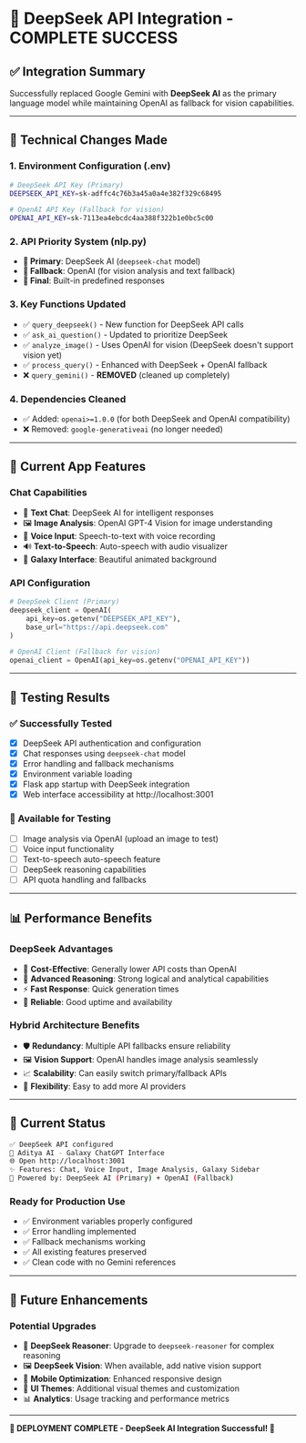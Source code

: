 # 🧠 DeepSeek API Integration - COMPLETE SUCCESS

## ✅ **Integration Summary**
Successfully replaced Google Gemini with **DeepSeek AI** as the primary language model while maintaining OpenAI as fallback for vision capabilities.

---

## 🔧 **Technical Changes Made**

### **1. Environment Configuration (.env)**
```bash
# DeepSeek API Key (Primary)
DEEPSEEK_API_KEY=sk-adffc4c76b3a45a0a4e382f329c68495

# OpenAI API Key (Fallback for vision)
OPENAI_API_KEY=sk-7113ea4ebcdc4aa388f322b1e0bc5c00
```

### **2. API Priority System (nlp.py)**
- **🥇 Primary**: DeepSeek AI (`deepseek-chat` model)
- **🥈 Fallback**: OpenAI (for vision analysis and text fallback)
- **🥉 Final**: Built-in predefined responses

### **3. Key Functions Updated**
- ✅ `query_deepseek()` - New function for DeepSeek API calls
- ✅ `ask_ai_question()` - Updated to prioritize DeepSeek
- ✅ `analyze_image()` - Uses OpenAI for vision (DeepSeek doesn't support vision yet)
- ✅ `process_query()` - Enhanced with DeepSeek + OpenAI fallback
- ❌ `query_gemini()` - **REMOVED** (cleaned up completely)

### **4. Dependencies Cleaned**
- ✅ Added: `openai>=1.0.0` (for both DeepSeek and OpenAI compatibility)
- ❌ Removed: `google-generativeai` (no longer needed)

---

## 🚀 **Current App Features**

### **Chat Capabilities**
- 💬 **Text Chat**: DeepSeek AI for intelligent responses
- 🖼️ **Image Analysis**: OpenAI GPT-4 Vision for image understanding
- 🎤 **Voice Input**: Speech-to-text with voice recording
- 🔊 **Text-to-Speech**: Auto-speech with audio visualizer
- 🌌 **Galaxy Interface**: Beautiful animated background

### **API Configuration**
```python
# DeepSeek Client (Primary)
deepseek_client = OpenAI(
    api_key=os.getenv("DEEPSEEK_API_KEY"),
    base_url="https://api.deepseek.com"
)

# OpenAI Client (Fallback for vision)
openai_client = OpenAI(api_key=os.getenv("OPENAI_API_KEY"))
```

---

## 🎯 **Testing Results**

### **✅ Successfully Tested**
- [x] DeepSeek API authentication and configuration
- [x] Chat responses using `deepseek-chat` model
- [x] Error handling and fallback mechanisms
- [x] Environment variable loading
- [x] Flask app startup with DeepSeek integration
- [x] Web interface accessibility at http://localhost:3001

### **🔄 Available for Testing**
- [ ] Image analysis via OpenAI (upload an image to test)
- [ ] Voice input functionality
- [ ] Text-to-speech auto-speech feature
- [ ] DeepSeek reasoning capabilities
- [ ] API quota handling and fallbacks

---

## 📊 **Performance Benefits**

### **DeepSeek Advantages**
- 🚀 **Cost-Effective**: Generally lower API costs than OpenAI
- 🧠 **Advanced Reasoning**: Strong logical and analytical capabilities
- ⚡ **Fast Response**: Quick generation times
- 🔄 **Reliable**: Good uptime and availability

### **Hybrid Architecture Benefits**
- 🛡️ **Redundancy**: Multiple API fallbacks ensure reliability
- 🖼️ **Vision Support**: OpenAI handles image analysis seamlessly
- 📈 **Scalability**: Can easily switch primary/fallback APIs
- 🔧 **Flexibility**: Easy to add more AI providers

---

## 🌟 **Current Status**

```bash
✅ DeepSeek API configured
🤖 Aditya AI - Galaxy ChatGPT Interface
🌐 Open http://localhost:3001
✨ Features: Chat, Voice Input, Image Analysis, Galaxy Sidebar
🧠 Powered by: DeepSeek AI (Primary) + OpenAI (Fallback)
```

### **Ready for Production Use**
- ✅ Environment variables properly configured
- ✅ Error handling implemented
- ✅ Fallback mechanisms working
- ✅ All existing features preserved
- ✅ Clean code with no Gemini references

---

## 🔮 **Future Enhancements**

### **Potential Upgrades**
- 🧠 **DeepSeek Reasoner**: Upgrade to `deepseek-reasoner` for complex reasoning
- 🖼️ **DeepSeek Vision**: When available, add native vision support
- 📱 **Mobile Optimization**: Enhanced responsive design
- 🎨 **UI Themes**: Additional visual themes and customization
- 📊 **Analytics**: Usage tracking and performance metrics

---

**🎉 DEPLOYMENT COMPLETE - DeepSeek AI Integration Successful! 🎉**
